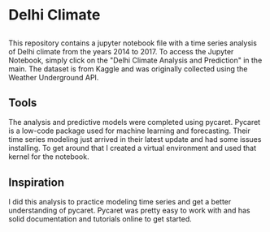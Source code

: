 # Delhi Climate

##
This repository contains a jupyter notebook file with a time series analysis of Delhi climate from the years 2014 to 2017.  To access the Jupyter Notebook, simply click on the "Delhi Climate Analysis and Prediction" in the main.  The dataset is from Kaggle and was originally collected using the Weather Underground API.

## Tools
The analysis and predictive models were completed using pycaret.  Pycaret is a low-code package used for machine learning and forecasting.  Their time series modeling just arrived in their latest update and had some issues installing.  To get around that I created a virtual environment and used that kernel for the notebook.  

## Inspiration
I did this analysis to practice modeling time series and get a better understanding of pycaret.  Pycaret was pretty easy to work with and has solid documentation and tutorials online to get started.


